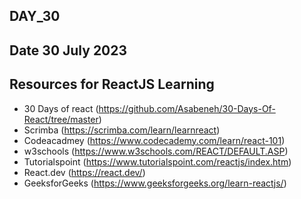 ## DAY_30
## Date 30 July 2023 


## Resources for ReactJS Learning
- 30 Days of react (https://github.com/Asabeneh/30-Days-Of-React/tree/master) 
- Scrimba (https://scrimba.com/learn/learnreact)
- Codeacadmey (https://www.codecademy.com/learn/react-101)
- w3schools (https://www.w3schools.com/REACT/DEFAULT.ASP)
- Tutorialspoint (https://www.tutorialspoint.com/reactjs/index.htm)
- React.dev (https://react.dev/)
- GeeksforGeeks (https://www.geeksforgeeks.org/learn-reactjs/)
